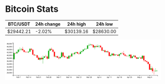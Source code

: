 # Bitcoin Stats

BTC/USDT|24h change|24h high|24h low|
|---|---|---|---|
|$29442.21|-2.02%|$30139.16|$28630.00|

<img src="./chart.svg">
